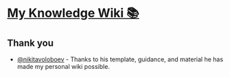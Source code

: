 # [My Knowledge Wiki 📚](https://woodrowpearson.gitbook.io/workspace/)

## Thank you
- [@nikitavoloboev](https://wiki.nikitavoloboev.xyz/) - Thanks to his template, guidance, and material he has made my personal wiki possible.
